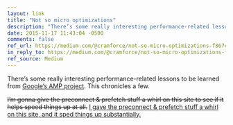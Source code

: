 ```yaml
---
layout: link
title: "Not so micro optimizations"
description: "There’s some really interesting performance-related lessons to be learned from the AMP project. This chronicles a few."
date: 2015-11-17 11:43:04 -0500
comments: false
ref_url: https://medium.com/@cramforce/not-so-micro-optimizations-f867c47b832d
in_reply_to: https://medium.com/@cramforce/not-so-micro-optimizations-f867c47b832d
ref_source: Medium
---
```


There’s some really interesting performance-related lessons to be learned from [Google’s AMP project](https://www.ampproject.org). This chronicles a few.

<del datetime="2015-11-17T13:40:00">I’m gonna give the preconnect & prefetch stuff a whirl on this site to see if it helps speed things up at all.</del> <ins datetime="2015-11-17T13:40:00">I gave the preconnect & prefetch stuff a whirl on this site, and it sped things up substantially.</ins>